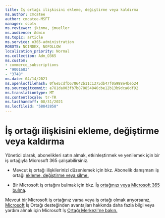 ```yaml
---
title: İş ortağı ilişkisini ekleme, değiştirme veya kaldırma
ms.author: cmcatee
author: cmcatee-MSFT
manager: scotv
ms.reviewer: jkinma, jmueller
ms.audience: Admin
ms.topic: article
ms.service: o365-administration
ROBOTS: NOINDEX, NOFOLLOW
localization_priority: Normal
ms.collection: Adm_O365
ms.custom:
- commerce_subscriptions
- "9001683"
- "3748"
ms.date: 04/14/2021
ms.openlocfilehash: 0f6e5cdfb678642b11c1375db47f0a988e4beb24
ms.sourcegitcommit: e781da003fb7b878854846cbe12b13b9dca8df92
ms.translationtype: MT
ms.contentlocale: tr-TR
ms.lasthandoff: 08/31/2021
ms.locfileid: "58842858"
---
```

# <a name="add-change-or-remove-a-partner-relationship"></a>İş ortağı ilişkisini ekleme, değiştirme veya kaldırma

Yönetici olarak, abonelikleri satın almak, etkinleştirmek ve yenilemek için bir iş ortağıyla Microsoft 365 çalışabilirsiniz. 

- Mevcut iş ortağı ilişkilerinizi düzenlemek için bkz. Abonelik danışmanı iş ortağı [ekleme, değiştirme veya silme.](https://docs.microsoft.com/microsoft-365/admin/misc/add-partner)

- Bir Microsoft iş ortağını bulmak için bkz. İş [ortağınızı veya Microsoft 365 bulma](https://docs.microsoft.com/microsoft-365/admin/manage/find-your-partner-or-reseller).

Mevcut bir Microsoft iş ortağınız varsa veya iş ortağı olmak arıyorsanız, [Microsoft](https://support.microsoft.com/help/4499930/partner-center-overview) İş Ortağı desteğinden avantajları hakkında daha fazla bilgi veya yardım almak için Microsoft İş [Ortağı Merkezi'ne bakın.](https://aka.ms/partnersupport)
